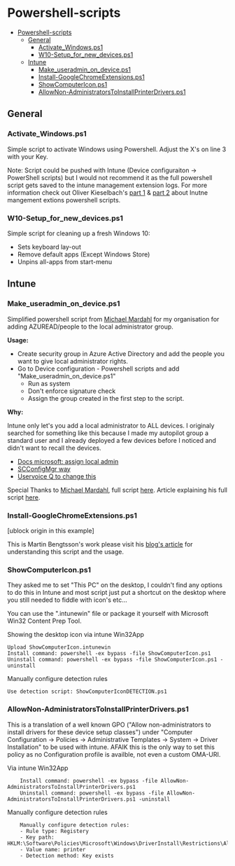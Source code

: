 # Powershell-scripts

- [Powershell-scripts](#powershell-scripts)
  - [General](#general)
    - [Activate_Windows.ps1](#activatewindowsps1)
    - [W10-Setup_for_new_devices.ps1](#w10-setupfornewdevicesps1)
  - [Intune](#intune)
    - [Make_useradmin_on_device.ps1](#makeuseradminondeviceps1)
    - [Install-GoogleChromeExtensions.ps1](#install-googlechromeextensionsps1)
    - [ShowComputerIcon.ps1](#showcomputericonps1)
    - [AllowNon-AdministratorsToInstallPrinterDrivers.ps1](#allownon-administratorstoinstallprinterdriversps1)

## General

### Activate_Windows.ps1
Simple script to activate Windows using Powershell.
Adjust the X's on line 3 with your Key.

Note: Script could be pushed with Intune (Device configuraiton -> PowerShell scripts) but I would not recommend it as the full powershell script gets saved to the intune management extension logs. For more information check out Oliver Kieselbach's [part 1](https://oliverkieselbach.com/2017/11/29/deep-dive-microsoft-intune-management-extension-powershell-scripts/) & [part 2](https://oliverkieselbach.com/2018/02/12/part-2-deep-dive-microsoft-intune-management-extension-powershell-scripts/) about Inutne mangement extions powershell scripts.

### W10-Setup_for_new_devices.ps1
Simple script for cleaning up a fresh Windows 10:
  * Sets keyboard lay-out
  * Remove default apps (Except Windows Store)
  * Unpins all-apps from start-menu

## Intune

### Make_useradmin_on_device.ps1
Simplified powershell script from [Michael Mardahl](https://gist.github.com/mardahl) for my organisation for adding AZUREAD/people to the local administrator group.

**Usage:**
- Create security group in Azure Active Directory and add the people you want to give local administrator rights.
- Go to Device configuration - Powershell scripts and add "Make_useradmin_on_device.ps1"
  - Run as system
  - Don't enforce signature check
  - Assign the group created in the first step to the script.

**Why:**

Intune only let's you add a local administrator to ALL devices. 
I originaly searched for something like this because I made my autopilot group a standard user and I already deployed a few devices before I noticed and didn't want to recall the devices.

- [Docs microsoft: assign local admin](https://docs.microsoft.com/en-us/azure/active-directory/devices/assign-local-admin)
- [SCConfigMgr way](https://www.scconfigmgr.com/2018/08/30/configure-restricted-groups-with-intune-policy-csp/)
- [Uservoice Q to change this](https://feedback.azure.com/forums/169401-azure-active-directory/suggestions/31914520-utilize-aad-security-groups-for-device-additional)

Special Thanks to [Michael Mardahl](https://gist.github.com/mardahl), full script [here](https://gist.github.com/mardahl/062c15f863be9232b9c1953e34b660f8).
Article explaining his full script [here](https://www.iphase.dk/local-administrators-on-aad-joined-devices/).

### Install-GoogleChromeExtensions.ps1

[ublock origin in this example]

This is Martin Bengtsson's work please visit his [blog's article](https://www.imab.dk/install-google-chrome-extensions-using-microsoft-intune/) for understanding this script and the usage.

### ShowComputerIcon.ps1
They asked me to set "This PC" on the desktop, I couldn't find any options to do this in Intune and most script just put a shortcut on the desktop where you still needed to fiddle with icon's etc...

You can use the ".intunewin" file or package it yourself with Microsoft Win32 Content Prep Tool.

Showing the desktop icon via intune Win32App

```
Upload ShowComputerIcon.intunewin 
Install command: powershell -ex bypass -file ShowComputerIcon.ps1
Uninstall command: powershell -ex bypass -file ShowComputerIcon.ps1 -uninstall
```

Manually configure detection rules
```
Use detection script: ShowComputerIconDETECTION.ps1
```

### AllowNon-AdministratorsToInstallPrinterDrivers.ps1
This is a translation of a well known GPO ("Allow non-administrators to install drivers for these device setup classes") under 
"Computer Configuration -> Policies -> Administrative Templates -> System -> Driver Installation" to be used with intune.
AFAIK this is the only way to set this policy as no Configuration profile is availble, not even a custom OMA-URI.

Via intune Win32App
```
    Install command: powershell -ex bypass -file AllowNon-AdministratorsToInstallPrinterDrivers.ps1
    Uninstall command: powershell -ex bypass -file AllowNon-AdministratorsToInstallPrinterDrivers.ps1 -uninstall
```

Manually configure detection rules
```
    Manually configure detection rules:
    - Rule type: Registery
    - Key path: HKLM:\Software\Policies\Microsoft\Windows\DriverInstall\Restrictions\AllowUserDeviceClasses\
    - Value name: printer
    - Detection method: Key exists
```
